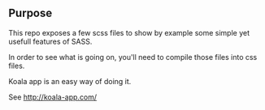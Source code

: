 ## Purpose 

This repo exposes a few scss files to show by example some simple yet usefull features of SASS.

In order to see what is going on, you'll need to compile those files into css files.

Koala app is an easy way of doing it.

See http://koala-app.com/
